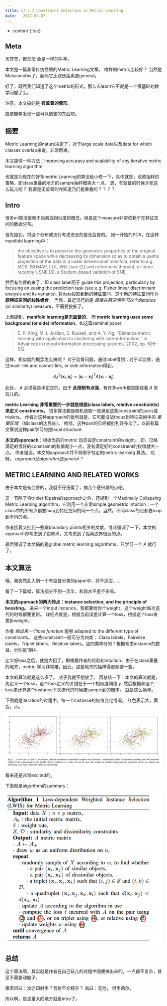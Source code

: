 ```yaml
--- 
title: 17.3.7 Constraint Selection in Metric Learning
date:   2017-03-07
---
```




* content
{:toc}

## Meta
天苍苍，野茫茫
全是一样的牛羊。

本文是一篇非常传统性质的Metric Learning文章。
啥样的metric比较好？
当然是Mahalanobis了，起码它比欧氏距离更general。

好了，既然我们知道了这个metric的形式，那么去learn它不就是一个很基础的数学问题了么。

注意，本文搞的是 __有监督的情形__。

应该能够发现一些可以借鉴的东西吧。

## 摘要
Metric Learning的nature决定了，对于large scale data以及data
for which classes overlap来说，非常困难。

本文提供一种方法：improving accuracy and scalability of any iterative metric
learning algorithm

也就是为现在的好多metric Learning的算法给小修一下，具体就是，改改抽样的策略，即class重叠的地方的sample抽样概率大一点。
恩，有监督的时候才能这么玩儿吧？
我要是无监督的咋知道乃们是重叠的？？？？


## Intro
很多ml算法依赖于距离或相似度的概念。但是这个measure非常依赖于在特征空间的数据分布。

首先提到，将这个分布或流行考虑进去的是无监督的。
如一开始的PCA，在这种manifold learning中：
> the objective is to preserve the geometric properties of the original feature space while decreasing its dimension so as to obtain a useful projection of the data in a lower dimensional manifold, refer to e.g. MDS, ISOMAP, LLE, SNE (see [2] and references therein), or more recently t-SNE [3], a Student-based variation of SNE.

然后有监督的来了，即 class label用于 guide this projection, particularly by focusing on easing the prediction task (see e.g. Fisher linear discriminant analysis and its variants).
将data投影到新的特征空间，这个新的特征空间作为 __原特征空间的线性组合__。
当然，最近流行的是 _直接在原空间学习这个distance_ (or similarity) measure，不需要投影了。

上面提到，__manifold learning是无监督的__。
而 __metric learning uses some background (or side) information__。如这篇seminal paper
>E. P. Xing, M. I. Jordan, S. Russell, and A. Y. Ng, “Distance metric learning with application to clustering with side-information,” in Advances in neural information processing systems, 2002, pp. 505–512

这样，相似度的概念怎么搞呢？
对于监督问题，通过label得到；对于半监督，通过must-link and cannot-link,
or side information得到。

$$d^2_A(\mathbf{x}_i, \mathbf{x}_j) = (\mathbf{x}_i - \mathbf{x}_j)^T A (\mathbf{x}_i-\mathbf{x}_j)$$

此处， $A$ 必须得是半正定的。由于 __此限制有点强__，有许多work都是围绕着 $A$ 来玩儿的。


__metric Learning 非常重要的一步就是根据(class labels, relative constraints) 来定义 constraints。__
很多算法都是随机选取一些满足这些constraint的paris或triplets。
作者对这种approach的批判就是，它可能没法focus到特征空间中的 _重要区域_ （如class的边界处）。
哈哈，这种pair的已经被批判好多次了。以前有篇文章说这种pair学习的是local structure

__本文的approach__：根据当前的metric 动态设定constraint的weight。
即，已经满足的很好的constraint的权值就小一点，没有满足好的constraint的权值就大一点。
作者强调，本文的approach并不局限于特定的metric learning 算法。
哎呀， _approach比algorithm还general？_

## METRIC LEARNING AND RELATED WORKS
由于本文是有监督的，我就不仔细看了，摘几个感兴趣的点吧。

这一节除了将triplet 和pairs的approach之外，还提到一个Maximally Collapsing Metric Learning algorithm，它利用一个非常simple geometric intuition：一个class中的所有点都要map到特征空间的同一个点，当然，不同class的点都要map到不同的点。

作者接着又扯到一些跟boundary points相关的文献，借此强调了一下，本文的approach即考虑到了边界点，又考虑到了距离边界很远的点。

最后强调了本文搞的是global metric learning algorithms，只学习一个 $A$ 就行了。

## 本文算法
哦，我突然乱入到一个有监督分类的paper中，好不适应……

看了一下篇幅，算法部分不到一页半，和我水平差不多嘛。

__本文的approach的两大特点：instance  selection, and the principle of boosting。__
进来一个input instance，我都要给你个weight，这个weight每次迭代的时候都要更新。
详细点就是，根据当前误差计算一个loss，根据这个loss来更新weight。

作者 _搞出来一个loss function_ 能够 adapted to the different type of constraints。 这些constraint一般可分为四类： Class labels，Pairwise labels，Triplet labels，Relative labels。这四类咋分的？根据考虑instance的数目，分别是1到4.

定义好loss之后，就是大招了，即根据作者的经验和intuition，由于在class重叠的地方，metric 学习非常难，因此，这些地方的抽样得更频繁一些。

本文的算法就是这么多了。
式子我就不想放了。
再总结一下：本文的算法就是，先定义一个loss，这个loss定义的关键在于一个相似度阈值 $\gamma$. 然后根据和这个loss来计算这个instance下次迭代的时候被sample到的概率。
就是这么简单。

下图就是iteration的过程中，每一个instance的权值变化情况。
红色表示大，黄色，小。

![](ConstraintSelectionin\weight.png)

看来还是非常excited的。


下面就是algorithm的summary：

![](ConstraintSelectionin\algorithm.png)

## 总结
这个算法啊，其实就是作者在自己玩儿的过程中随便搞出来的，一点都不复杂，甚至不需要动脑子。

康肃问曰：汝亦知射乎？吾射不亦精乎？
翁曰：无他， 但手熟尔。

所以啊，信息量大的地方就是intro了。

